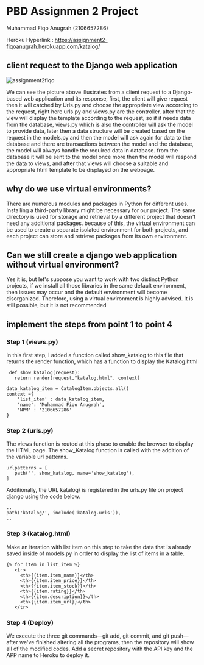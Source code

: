 # PBD Assignmen 2 Project
Muhammad Fiqo Anugrah (2106657286)

Heroku Hyperlink : https://assignment2-fiqoanugrah.herokuapp.com/katalog/

## client request to the Django web application

![assignment2fiqo](https://user-images.githubusercontent.com/87713462/190283875-14bde0a5-1496-47dc-aa7b-ff3a03da4a4c.png)

We can see the picture above illustrates from a client request to a Django-based web application and its response, first, the client will give request then it will catched by Urls.py and choose the appropriate view according to the request, right here urls.py and views.py are the controller. 
after that the view will display the template according to the request, so if it needs data from the database, views.py which is also the controller will ask the model to provide data, later then a data structure will be created based on the request in the models.py and then the model will ask again for data to the database and there are transactions between the model and the database, the model will always handle the required data in database. from the database it will be sent to the model once more then the model will respond the data to views, and after that views will choose a suitable and appropriate html template to be displayed on the webpage.

## why do we use virtual environments?

There are numerous modules and packages in Python for different uses. Installing a third-party library might be necessary for our project. The same directory is used for storage and retrieval by a different project that doesn't need any additional packages. because of this, the virtual environment can be used to create a separate isolated environment for both projects, and each project can store and retrieve packages from its own environment.

## Can we still create a django web application without virtual environment?

Yes it is, but let's suppose you want to work with two distinct Python projects, if we install all those libraries in the same default environment, then issues may occur and the default environment will become disorganized. Therefore, using a virtual environment is highly advised. It is still possible, but it is not recommended

## implement the steps from point 1 to point 4

### Step 1 (views.py)

In this first step, I added a function called show_katalog to this file that returns the render function, which has a function to display the Katalog.html

```shell
 def show_katalog(request):
   return render(request,"katalog.html", context)

data_katalog_item = CatalogItem.objects.all()
context ={
    'list_item' : data_katalog_item,
    'name': 'Muhammad Fiqo Anugrah',
    'NPM' : '2106657286'
}
```

### Step 2 (urls.py)

The views function is routed at this phase to enable the browser to display the HTML page. The show_Katalog function is called with the addition of the variable url patterns.

```shell
urlpatterns = [
   path('', show_katalog, name='show_katalog'),
]
```

Additionally, the URL katalog/ is registered in the urls.py file on project django using the code below.

```shell
..
path('katalog/', include('katalog.urls')),
..
```

### Step 3 (katalog.html)

Make an iteration with list item on this step to take the data that is already saved inside of models.py in order to display the list of items in a table.
```shell
{% for item in list_item %}
   <tr>
     <th>{{item.item_name}}</th>
     <th>{{item.item_price}}</th>
     <th>{{item.item_stock}}</th>
     <th>{{item.rating}}</th>
     <th>{{item.description}}</th>
     <th>{{item.item_url}}</th>
   </tr>
```
### Step 4 (Deploy)

We execute the three git commands—git add, git commit, and git push—after we've finished altering all the programs, then the repository will show all of the modified codes. Add a secret repository with the API key and the APP name to Heroku to deploy it.

